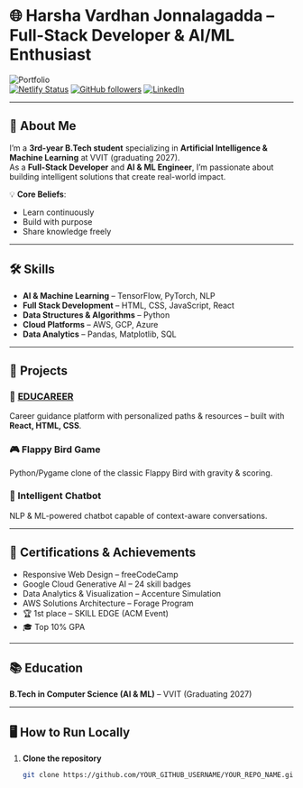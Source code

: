 

# 🌐 Harsha Vardhan Jonnalagadda – Full-Stack Developer & AI/ML Enthusiast

![Portfolio](https://harshavardhanj.netlify.app/assets/portfolio-preview.png)  
[![Netlify Status](https://api.netlify.com/api/v1/badges/YOUR_BADGE_ID/deploy-status)](https://app.netlify.com/sites/harshavardhanj/deploys)
[![GitHub followers](https://img.shields.io/github/followers/YOUR_GITHUB_USERNAME?label=Follow&style=social)](https://github.com/YOUR_GITHUB_USERNAME)
[![LinkedIn](https://img.shields.io/badge/LinkedIn-Connect-blue)](https://www.linkedin.com/in/harsha-vardhan-jonnalagadda/)

---

## 📖 About Me
I’m a **3rd-year B.Tech student** specializing in **Artificial Intelligence & Machine Learning** at VVIT (graduating 2027).  
As a **Full-Stack Developer** and **AI & ML Engineer**, I’m passionate about building intelligent solutions that create real-world impact.

💡 **Core Beliefs**:  
- Learn continuously  
- Build with purpose  
- Share knowledge freely  

---

## 🛠 Skills

- **AI & Machine Learning** – TensorFlow, PyTorch, NLP  
- **Full Stack Development** – HTML, CSS, JavaScript, React  
- **Data Structures & Algorithms** – Python  
- **Cloud Platforms** – AWS, GCP, Azure  
- **Data Analytics** – Pandas, Matplotlib, SQL  

---

## 🚀 Projects

### 📌 [EDUCAREER](https://harshavardhanj.netlify.app/#projects)
Career guidance platform with personalized paths & resources – built with **React, HTML, CSS**.

### 🎮 Flappy Bird Game
Python/Pygame clone of the classic Flappy Bird with gravity & scoring.

### 🤖 Intelligent Chatbot
NLP & ML-powered chatbot capable of context-aware conversations.

---

## 📜 Certifications & Achievements

- Responsive Web Design – freeCodeCamp  
- Google Cloud Generative AI – 24 skill badges  
- Data Analytics & Visualization – Accenture Simulation  
- AWS Solutions Architecture – Forage Program  
- 🏆 1st place – SKILL EDGE (ACM Event)  
- 🎓 Top 10% GPA  

---

## 📚 Education
**B.Tech in Computer Science (AI & ML)** – VVIT (Graduating 2027)

---

## 🖥 How to Run Locally

1. **Clone the repository**
   ```bash
   git clone https://github.com/YOUR_GITHUB_USERNAME/YOUR_REPO_NAME.git

